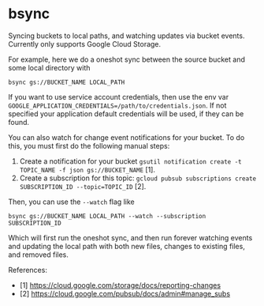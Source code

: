 # bsync

Syncing buckets to local paths, and watching updates via bucket events.
Currently only supports Google Cloud Storage.

For example, here we do a oneshot sync between the source bucket and some local
directory with
```
bsync gs://BUCKET_NAME LOCAL_PATH
```

If you want to use service account credentials, then use the env var
`GOOGLE_APPLICATION_CREDENTIALS=/path/to/credentials.json`. If not specified
your application default credentials will be used, if they can be found.

You can also watch for change event notifications for your bucket. To do this,
you must first do the following manual steps:
1. Create a notification for your bucket `gsutil notification create -t
   TOPIC_NAME -f json gs://BUCKET_NAME` [1].
2. Create a subscription for this topic: `gcloud pubsub subscriptions create
   SUBSCRIPTION_ID --topic=TOPIC_ID` [2].

Then, you can use the `--watch` flag like
```
bsync gs://BUCKET_NAME LOCAL_PATH --watch --subscription SUBSCRIPTION_ID
```

Which will first run the oneshot sync, and then run forever watching events and
updating the local path with both new files, changes to existing files, and
removed files.

References:
- [1] https://cloud.google.com/storage/docs/reporting-changes
- [2] https://cloud.google.com/pubsub/docs/admin#manage_subs
